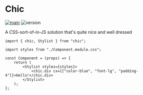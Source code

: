 # Chic

[![main](https://github.com/aslilac/chic/actions/workflows/main.yml/badge.svg)](https://github.com/aslilac/chic/actions/workflows/main.yml)
![version](https://mckayla.dev/badge/v/chic/0.1.0/6d4771)

A CSS-sort-of-in-JS solution that's quite nice and well dressed

```tsx
import { chic, Stylist } from "chic";

import styles from "./Component.module.css";

const Component = (props) => {
	return (
		<Stylist styles={styles}>
			<chic.div cx={["color-blue", "font-lg", "padding-4"]}>Hello!</chic.div>
		</Stylist>
	);
};
```
